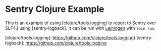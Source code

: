Sentry Clojure Example
=====================

This is an example of using [clojure/tools.logging] to report to Sentry over
SLF4J using [sentry-logback]. It can be run with [Leiningen] with ``lein run``.

[Leiningen]: http://leiningen.org/
[clojure/tools.logging]: https://github.com/clojure/tools.logging)
[sentry-logback]: https://github.com/clojure/tools.logging
